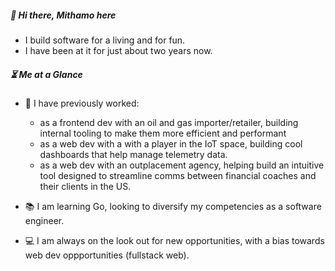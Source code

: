 ##### :wave: Hi there, Mithamo here

- I build software for a living and for fun.
- I have been at it for just about two years now.

##### :hourglass_flowing_sand: Me at a Glance

- :construction_worker: I have previously worked:
  - as a frontend dev with an oil and gas importer/retailer, building internal tooling to make them more efficient and performant
  - as a web dev with a with a player in the IoT space, building cool dashboards that help manage telemetry data.
  - as a web dev with an outplacement agency, helping build an intuitive tool designed to streamline comms between financial coaches and their clients in the US.


- :books: I am learning Go, looking to diversify my competencies as a software engineer.

- :computer: I am always on the look out for new opportunities, with a bias towards web dev oppportunities (fullstack web).

